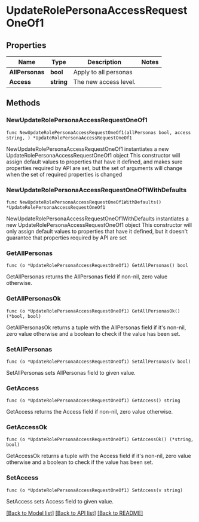 # UpdateRolePersonaAccessRequestOneOf1

## Properties

Name | Type | Description | Notes
------------ | ------------- | ------------- | -------------
**AllPersonas** | **bool** | Apply to all personas | 
**Access** | **string** | The new access level. | 

## Methods

### NewUpdateRolePersonaAccessRequestOneOf1

`func NewUpdateRolePersonaAccessRequestOneOf1(allPersonas bool, access string, ) *UpdateRolePersonaAccessRequestOneOf1`

NewUpdateRolePersonaAccessRequestOneOf1 instantiates a new UpdateRolePersonaAccessRequestOneOf1 object
This constructor will assign default values to properties that have it defined,
and makes sure properties required by API are set, but the set of arguments
will change when the set of required properties is changed

### NewUpdateRolePersonaAccessRequestOneOf1WithDefaults

`func NewUpdateRolePersonaAccessRequestOneOf1WithDefaults() *UpdateRolePersonaAccessRequestOneOf1`

NewUpdateRolePersonaAccessRequestOneOf1WithDefaults instantiates a new UpdateRolePersonaAccessRequestOneOf1 object
This constructor will only assign default values to properties that have it defined,
but it doesn't guarantee that properties required by API are set

### GetAllPersonas

`func (o *UpdateRolePersonaAccessRequestOneOf1) GetAllPersonas() bool`

GetAllPersonas returns the AllPersonas field if non-nil, zero value otherwise.

### GetAllPersonasOk

`func (o *UpdateRolePersonaAccessRequestOneOf1) GetAllPersonasOk() (*bool, bool)`

GetAllPersonasOk returns a tuple with the AllPersonas field if it's non-nil, zero value otherwise
and a boolean to check if the value has been set.

### SetAllPersonas

`func (o *UpdateRolePersonaAccessRequestOneOf1) SetAllPersonas(v bool)`

SetAllPersonas sets AllPersonas field to given value.


### GetAccess

`func (o *UpdateRolePersonaAccessRequestOneOf1) GetAccess() string`

GetAccess returns the Access field if non-nil, zero value otherwise.

### GetAccessOk

`func (o *UpdateRolePersonaAccessRequestOneOf1) GetAccessOk() (*string, bool)`

GetAccessOk returns a tuple with the Access field if it's non-nil, zero value otherwise
and a boolean to check if the value has been set.

### SetAccess

`func (o *UpdateRolePersonaAccessRequestOneOf1) SetAccess(v string)`

SetAccess sets Access field to given value.



[[Back to Model list]](../README.md#documentation-for-models) [[Back to API list]](../README.md#documentation-for-api-endpoints) [[Back to README]](../README.md)


